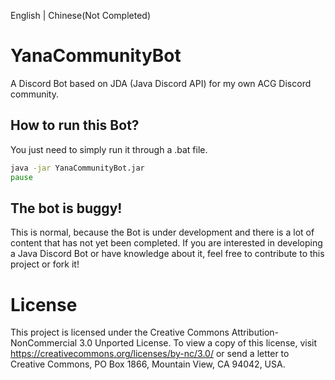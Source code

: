 English | Chinese(Not Completed)

# YanaCommunityBot
A Discord Bot based on JDA (Java Discord API) for my own ACG Discord community.

## How to run this Bot?
You just need to simply run it through a .bat file.
```bat
java -jar YanaCommunityBot.jar
pause
```

## The bot is buggy!
This is normal, because the Bot is under development and there is a lot of content that has not yet been completed.
If you are interested in developing a Java Discord Bot or have knowledge about it, feel free to contribute to this project or fork it!

# License
This project is licensed under the Creative Commons Attribution-NonCommercial 3.0 Unported License. To view a copy of this license, visit https://creativecommons.org/licenses/by-nc/3.0/ or send a letter to Creative Commons, PO Box 1866, Mountain View, CA 94042, USA.
